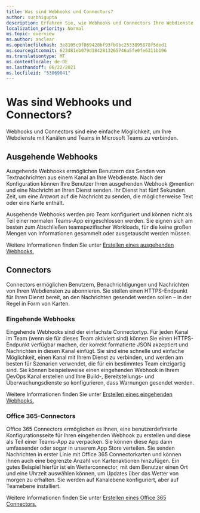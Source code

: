```yaml
---
title: Was sind Webhooks und Connectors?
author: surbhigupta
description: Erfahren Sie, wie Webhooks und Connectors Ihre Webdienste mit dem Teams-Client verbinden können.
localization_priority: Normal
ms.topic: overview
ms.author: anclear
ms.openlocfilehash: 3e8105c9f069428bf93fb9bc2533895878f5ded1
ms.sourcegitcommit: 623d81eb079d1842813265746a5fe0fe6311b196
ms.translationtype: MT
ms.contentlocale: de-DE
ms.lasthandoff: 06/22/2021
ms.locfileid: "53069041"
---
```

# <a name="what-are-webhooks-and-connectors"></a>Was sind Webhooks und Connectors?

Webhooks und Connectors sind eine einfache Möglichkeit, um Ihre Webdienste mit Kanälen und Teams in Microsoft Teams zu verbinden. 

## <a name="outgoing-webhooks"></a>Ausgehende Webhooks

Ausgehende Webhooks ermöglichen Benutzern das Senden von Textnachrichten aus einem Kanal an Ihre Webdienste. Nach der Konfiguration können Ihre Benutzer Ihren ausgehenden Webhook @mention und eine Nachricht an Ihren Dienst senden. Ihr Dienst hat fünf Sekunden Zeit, um eine Antwort auf die Nachricht zu senden, die möglicherweise Text oder eine Karte enthält.

Ausgehende Webhooks werden pro Team konfiguriert und können nicht als Teil einer normalen Teams-App eingeschlossen werden. Sie eignen sich am besten zum Abschließen teamspezifischer Workloads, für die keine großen Mengen von Informationen gesammelt oder ausgetauscht werden müssen.

Weitere Informationen finden Sie unter [Erstellen eines ausgehenden Webhooks.](~/webhooks-and-connectors/how-to/add-outgoing-webhook.md)

## <a name="connectors"></a>Connectors

Connectors ermöglichen Benutzern, Benachrichtigungen und Nachrichten von Ihren Webdiensten zu abonnieren. Sie stellen einen HTTPS-Endpunkt für Ihren Dienst bereit, an den Nachrichten gesendet werden sollen – in der Regel in Form von Karten.

### <a name="incoming-webhooks"></a>Eingehende Webhooks

Eingehende Webhooks sind der einfachste Connectortyp. Für jeden Kanal im Team (wenn sie für dieses Team aktiviert sind) können Sie einen HTTPS-Endpunkt verfügbar machen, der korrekt formatierte JSON akzeptiert und Nachrichten in diesen Kanal einfügt. Sie sind eine schnelle und einfache Möglichkeit, einen Kanal mit Ihrem Dienst zu verbinden, und werden am besten für Szenarien verwendet, die für ein bestimmtes Team einzigartig sind. Sie können beispielsweise einen eingehenden Webhook in Ihrem DevOps Kanal erstellen und Ihre Build-, Bereitstellungs- und Überwachungsdienste so konfigurieren, dass Warnungen gesendet werden.

Weitere Informationen finden Sie unter [Erstellen eines eingehenden Webhooks.](~/webhooks-and-connectors/how-to/add-incoming-webhook.md)

### <a name="office-365-connectors"></a>Office 365-Connectors

Office 365 Connectors ermöglichen es Ihnen, eine benutzerdefinierte Konfigurationsseite für Ihren eingehenden Webhook zu erstellen und diese als Teil einer Teams-App zu verpacken. Sie können diese App dann umfassender oder sogar in unserem App Store verteilen. Sie senden Nachrichten in erster Linie mit Office 365 Connectorkarten und können ihnen auch eine begrenzte Anzahl von Kartenaktionen hinzufügen. Ein gutes Beispiel hierfür ist ein Wetterconnector, mit dem Benutzer einen Ort und eine Uhrzeit auswählen können, um Updates über das Wetter von morgen zu erhalten. Sie werden auf Kanalebene konfiguriert, aber auf Teamebene installiert.

Weitere Informationen finden Sie unter [Erstellen eines Office 365 Connectors.](~/webhooks-and-connectors/how-to/connectors-creating.md)
